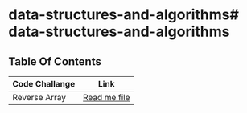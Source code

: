 # data-structures-and-algorithms# data-structures-and-algorithms

## Table Of Contents

| Code Challange                       | Link                                  |  
|--------------------------------------|---------------------------------------|
|  Reverse Array                       | [Read me file](./src/README.md)       | 